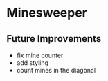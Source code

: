 # Minesweeper 

## Future Improvements
- fix mine counter
- add styling
- count mines in the diagonal
